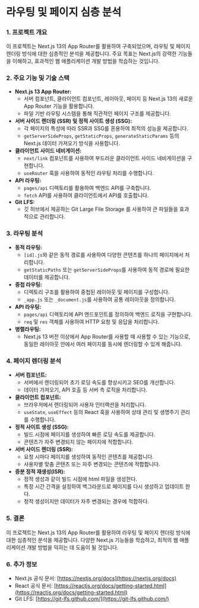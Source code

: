 # 라우팅 및 페이지 심층 분석

### 1\. 프로젝트 개요

이 프로젝트는 Next.js 13의 App Router를 활용하여 구축되었으며, 라우팅 및 페이지 렌더링 방식에 대한 심층적인 분석을 제공합니다. 주요 목표는 Next.js의 강력한 기능들을 이해하고, 효과적인 웹 애플리케이션 개발 방법을 학습하는 것입니다.

### 2\. 주요 기능 및 기술 스택

* **Next.js 13 App Router:**
    * 서버 컴포넌트, 클라이언트 컴포넌트, 레이아웃, 페이지 등 Next.js 13의 새로운 App Router 기능을 활용합니다.
    * 파일 기반 라우팅 시스템을 통해 직관적인 페이지 구조를 제공합니다.
* **서버 사이드 렌더링 (SSR) 및 정적 사이트 생성 (SSG):**
    * 각 페이지의 특성에 따라 SSR과 SSG를 혼용하여 최적의 성능을 제공합니다.
    * `getServerSideProps`, `getStaticProps`, `generateStaticParams` 등의 Next.js 데이터 가져오기 방식을 사용합니다.
* **클라이언트 사이드 네비게이션:**
    * `next/link` 컴포넌트를 사용하여 부드러운 클라이언트 사이드 네비게이션을 구현합니다.
    * `useRouter` 훅을 사용하여 동적인 라우팅 처리를 수행합니다.
* **API 라우팅:**
    * `pages/api` 디렉토리를 활용하여 백엔드 API를 구축합니다.
    * `fetch` API를 사용하여 클라이언트에서 API를 호출합니다.
* **Git LFS:**
    * 깃 허브에서 제공하는 Git Large File Storage 를 사용하여 큰 파일들을 효과적으로 관리합니다.

### 3\. 라우팅 분석

* **동적 라우팅:**
    * `[id].js`와 같은 동적 경로를 사용하여 다양한 콘텐츠를 하나의 페이지에서 처리합니다.
    * `getStaticPaths` 또는 `getServerSideProps`를 사용하여 동적 경로에 필요한 데이터를 제공합니다.
* **중첩 라우팅:**
    * 디렉토리 구조를 활용하여 중첩된 레이아웃 및 페이지를 구성합니다.
    * `_app.js` 또는 `_document.js`를 사용하여 공통 레이아웃을 정의합니다.
* **API 라우팅:**
    * `pages/api` 디렉토리에 API 엔드포인트를 정의하여 백엔드 로직을 구현합니다.
    * `req` 및 `res` 객체를 사용하여 HTTP 요청 및 응답을 처리합니다.
* **병렬라우팅:**
    * Next.js 13 버전 이상에서 App Router를 사용할 때 사용할 수 있는 기능으로, 동일한 레이아웃 안에서 여러 페이지를 동시에 렌더링할 수 있게 해줍니다.

### 4\. 페이지 렌더링 분석

* **서버 컴포넌트:**
    * 서버에서 렌더링되어 초기 로딩 속도를 향상시키고 SEO를 개선합니다.
    * 데이터 가져오기, API 호출 등 서버 측 로직을 처리합니다.
* **클라이언트 컴포넌트:**
    * 브라우저에서 렌더링되어 사용자 인터랙션을 처리합니다.
    * `useState`, `useEffect` 등의 React 훅을 사용하여 상태 관리 및 생명주기 관리를 수행합니다.
* **정적 사이트 생성 (SSG):**
    * 빌드 시점에 페이지를 생성하여 빠른 로딩 속도를 제공합니다.
    * 콘텐츠가 자주 변경되지 않는 페이지에 적합합니다.
* **서버 사이드 렌더링 (SSR):**
    * 요청 시마다 페이지를 생성하여 동적인 콘텐츠를 제공합니다.
    * 사용자별 맞춤 콘텐츠 또는 자주 변경되는 콘텐츠에 적합합니다.
* **증분 정적 재생성(ISR):**
    * 정적 생성과 같이 빌드 시점에 html 파일을 생성한다.
    * 특정 시간 간격을 설정하여 백그라운드로 페이지를 다시 생성하고 업데이트 한다.
    * 정적 생성이지만 데이터가 자주 변경되는 경우에 적합하다.

### 5\. 결론

이 프로젝트는 Next.js 13의 App Router를 활용하여 라우팅 및 페이지 렌더링 방식에 대한 심층적인 분석을 제공합니다. 다양한 Next.js 기능들을 학습하고, 최적의 웹 애플리케이션 개발 방법을 익히는 데 도움이 될 것입니다.

### 6\. 추가 정보

* Next.js 공식 문서: [https://nextjs.org/docs](https://nextjs.org/docs)
* React 공식 문서: [https://reactjs.org/docs/getting-started.html](https://reactjs.org/docs/getting-started.html)
* Git LFS: [https://git-lfs.github.com/](https://git-lfs.github.com/)